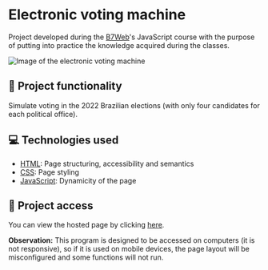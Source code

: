 # Electronic voting machine
Project developed during the [B7Web](https://b7web.com.br/)'s JavaScript course with the purpose of putting into practice the knowledge acquired during the classes.

![Image of the electronic voting machine](https://user-images.githubusercontent.com/96635074/211128906-e85b7307-01e5-47f8-9d9d-a082bdff9452.png)

## 🔨 Project functionality
Simulate voting in the 2022 Brazilian elections (with only four candidates for each political office).

## 💻 Technologies used 
* [HTML](https://developer.mozilla.org/pt-BR/docs/Web/HTML): Page structuring, accessibility and semantics
* [CSS](https://developer.mozilla.org/pt-BR/docs/Web/CSS): Page styling 
* [JavaScript](https://developer.mozilla.org/pt-BR/docs/Web/JavaScript): Dynamicity of the page

## 📁 Project access
You can view the hosted page by clicking [here](https://arturcolen.github.io/Electronic-voting-machine/).

**Observation:** This program is designed to be accessed on computers (it is not responsive), so if it is used on mobile devices, the page layout will be misconfigured and some functions will not run.
